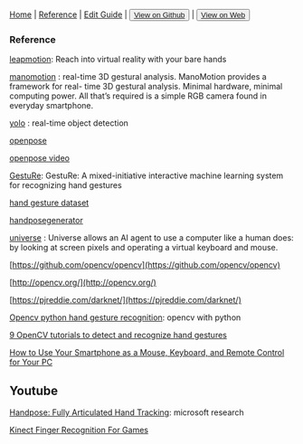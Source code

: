 [Home](/README.md) | [Reference](/reference.md) | [Edit Guide](/editguide.md) | <button class="nav" ><a href="https://github.com/whatifif/handgesture/">View on Github</a></button>  |  <button class="nav" ><a href="https://whatifif.github.io/handgesture/">View on Web</a></button>

### Reference
[leapmotion](https://www.leapmotion.com/): Reach into virtual reality with your bare hands

[manomotion](https://www.manomotion.com/get-started/) : real-time 3D gestural analysis. 
ManoMotion provides a framework for real- time 3D gestural analysis. Minimal hardware, minimal computing power. All that’s required is a simple RGB camera found in everyday smartphone.

[yolo](https://pjreddie.com/darknet/yolo/) : real-time object detection

[openpose](https://github.com/CMU-Perceptual-Computing-Lab/openpose#installation-reinstallation-and-uninstallation)

[openpose video](https://spectrum.ieee.org/video/robotics/robotics-software/robots-learn-to-speak-body-language)

[GestuRe](https://github.com/atduskgreg/gestuRe): GestuRe: A mixed-initiative interactive machine learning system for recognizing hand gestures

[hand gesture dataset](http://lttm.dei.unipd.it/downloads/gesture/)

[handposegenerator](http://lttm.dei.unipd.it/downloads/handposegenerator/index.html)

[universe](https://blog.openai.com/universe/) : Universe allows an AI agent to use a computer like a human does: by looking at screen pixels and operating a virtual keyboard and mouse. 

[https://github.com/opencv/opencv](https://github.com/opencv/opencv)

[http://opencv.org/](http://opencv.org/)

[https://pjreddie.com/darknet/](https://pjreddie.com/darknet/)

[Opencv python hand gesture recognition](http://creat-tabu.blogspot.com.au/2013/08/opencv-python-hand-gesture-recognition.html): opencv with python

[9 OpenCV tutorials to detect and recognize hand gestures](https://www.intorobotics.com/9-opencv-tutorials-hand-gesture-detection-recognition/)

[How to Use Your Smartphone as a Mouse, Keyboard, and Remote Control for Your PC](https://www.howtogeek.com/240794/how-to-use-your-smartphone-as-a-mouse-keyboard-and-remote-control-for-your-pc/)

## Youtube

[Handpose: Fully Articulated Hand Tracking](https://www.youtube.com/watch?v=A-xXrMpOHyc): microsoft research

[Kinect Finger Recognition For Games](https://www.youtube.com/watch?v=NqjopQmqWAE)


